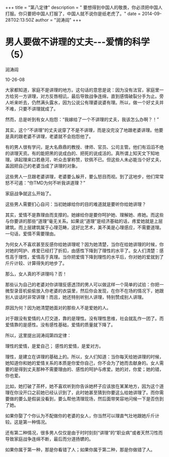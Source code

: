 +++
title = "第八定律"
description = " 要想得到中国人的敬畏，你必须把中国人打服。你只要把中国人打服了，中国人就不说你是纸老虎了。"
date = 2014-09-28T02:13:50Z
author = "润涛阎"
+++

# 男人要做不讲理的丈夫---爱情的科学（5）

润涛阎

10-26-08

大家都知道，家庭不是讲理的地方。这句话的意思是说：因为没有法官，家庭里一方给另一方讲理，对方反唇相讥，最后导致战争连绵，直到感情破裂分手为止。旁人听来听去，仍然满头露水，因为公说公有理婆说婆有理。所以，做一个好丈夫并不难，只要不讲理就成了。

然而，总是听到有女人抱怨：“我嫁给了一个不讲理的丈夫，我该怎么办啊？！”

其实，这个“不讲理”的丈夫说穿了不是不讲理，而是没完没了地跟老婆讲理。他要是真的跟老婆不讲理，老婆就不会抱怨他了。

有的男人很有学问，是大名鼎鼎的教授、律师、官员、公司主管。他们有滔滔不绝的讲理天资。有的能把黑的说成白的、把死的说成活的。真所谓上知天文下知地理。讲起理来口若悬河，听众击掌称赞，钦佩不已。但这些人未必能当个好丈夫，盖因把自己的老婆当成了讲理的对象。

这些男人一旦跟老婆讲理，老婆要么躲开，要么怒目而视。到了这地步，他们常常怒不可遏：“你TMD为何不听我讲道理？”

家庭战争就这么开始了。

这些男人需要扪心自问：当初她嫁给你的目的难道就是要听你给她讲理？

其实，爱情不是靠理由而支撑的。她嫁给你是要你呵护她、理解她、疼她。而这些与你要讲的那些“道理”毫无关系。如果说“道理”是经济基础的话，疼爱她就是上层建筑。而上层建筑属于心理范畴，这好比艺术，美不美是心理感应，不需要道理。一句话，爱情不需要理由。

为何女人不喜欢甚至反感你给她讲理呢？因为她清楚，当你在给她讲理的时候，你对她的呵护、疼爱已经打了折扣，由感性下降到了理性的水平了。女人们清楚：感性高于理性，爱情高于真理。当你把爱情下降到理性的水平后，你对她的爱就到了斤斤计较、计算得失的地步了。

那么，女人真的不讲理吗？否！

那些认为自己的老婆对你讲理反感透顶的男人可以做这样一个简单的试验：你把一微型录音机偷偷放入你老婆的衣袋里，然后你会发现，在你不在场的情况下，她跟别人谈话时非常讲理！而且，她还特别听别人讲理，特别赞成别人讲理。

原因为何？因为她清楚她面对的那些人不是爱她的人。

对于跟没有爱情的人打交道，靠的是理性。没有理性思维，社会就乱作一团了。而爱情靠的是感性。没有感性基础，爱情的质量就下降了。

所以，这里提出润涛阎第四定律：

理性的爱情，是爱自己；
感性的爱情，是爱对方。

理性，是建立在讲理的基础上的。所以，女人们知道：当你每天给她讲理的时候，她知道你和她的爱情关系的本质是你爱你自己，你不会为了她而去献身的。女人需要的是得到丈夫那种不需要理由的、感性的呵护与疼爱。她的对，你爱；她的错，你也爱。

比如，她打破了茶杯，她不喜欢听到你告诉她杯子应该放在某某地方，因为这个道理在你没开口之前她已经认识到了，此时她甚至猜到你要这么给她讲理了。而你需要做的要么是假装没看到，要么帮他清理现场，然后面带笑容地问候一下是否伤到了她。

如果你娶了个你认为不配做你的老婆的女人，你当然可以理直气壮地跟她斤斤计较。这是第一种情况。

还有第二种情况，很多男人仅仅是由于时时刻刻“讲理”的“职业病”或者天然习性而导致家庭战争连绵不断，最后而分道扬镳的。

如果你属于第一种，那是你看错了人；如果你属于第二种，那是你做错了人。
